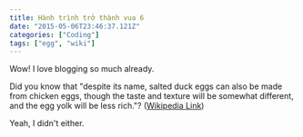 ```yaml
---
title: Hành trình trở thành vua 6
date: "2015-05-06T23:46:37.121Z"
categories: ["Coding"]
tags: ["egg", "wiki"]
---
```


Wow! I love blogging so much already.

Did you know that "despite its name, salted duck eggs can also be made from
chicken eggs, though the taste and texture will be somewhat different, and the
egg yolk will be less rich."?
([Wikipedia Link](http://en.wikipedia.org/wiki/Salted_duck_egg))

Yeah, I didn't either.

